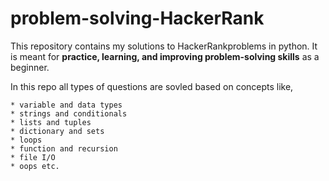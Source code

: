 # problem-solving-HackerRank

This repository contains my solutions to HackerRankproblems in python.
It is meant for **practice, learning, and improving problem-solving skills**
as a beginner.

In this repo all types of questions are sovled based on concepts like,
    
    * variable and data types
    * strings and conditionals
    * lists and tuples
    * dictionary and sets
    * loops
    * function and recursion
    * file I/O
    * oops etc.
    

